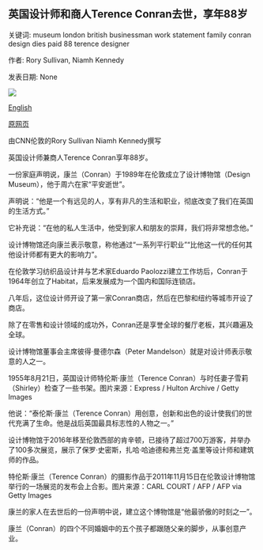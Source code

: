 ## 英国设计师和商人Terence Conran去世，享年88岁

关键词: museum london british businessman work statement family conran design dies paid 88 terence designer

作者: Rory Sullivan, Niamh Kennedy

发表日期: None

![](https://cdn.cnn.com/cnnnext/dam/assets/200912081350-terence-conran-super-tease.jpg)

[English](Terence%20Conran%2C%20British%20designer%20and%20businessman%2C%20dies%20at%2088.md)

[原网页](https://edition.cnn.com/style/article/terence-conran-death-british-designer-gbr-scli-intl/index.html)

由CNN伦敦的Rory Sullivan Niamh Kennedy撰写

英国设计师兼商人Terence Conran享年88岁。

一份家庭声明说，康兰（Conran）于1989年在伦敦成立了设计博物馆（Design Museum），他于周六在家“平安逝世”。

声明说：“他是一个有远见的人，享有非凡的生活和职业，彻底改变了我们在英国的生活方式。”

它补充说：“在他的私人生活中，他受到家人和朋友的崇拜，我们将非常想念他。”

设计博物馆还向康兰表示敬意，称他通过“一系列平行职业”“比他这一代的任何其他设计师都有更大的影响力”。

在伦敦学习纺织品设计并与艺术家Eduardo Paolozzi建立工作坊后，Conran于1964年创立了Habitat，后来发展成为一个国内和国际连锁店。

八年后，这位设计师开设了第一家Conran商店，然后在巴黎和纽约等城市开设了商店。

除了在零售和设计领域的成功外，Conran还是享誉全球的餐厅老板，其兴趣遍及全球。

设计博物馆董事会主席彼得·曼德尔森（Peter Mandelson）就是对设计师表示敬意的人之一。

1955年8月21日，英国设计师特伦斯·康兰（Terence Conran）与时任妻子雪莉（Shirley）检查了一些书架。图片来源：Express / Hulton Archive / Getty Images

他说：“泰伦斯·康兰（Terence Conran）用创意，创新和出色的设计使我们的世代充满了生命。他是战后英国最具标志性的人物之一。”

设计博物馆于2016年移至伦敦西部的肯辛顿，已接待了超过700万游客，并举办了100多次展览，展示了保罗·史密斯，扎哈·哈迪德和弗兰克·盖里等设计师和建筑师的作品。

特伦斯·康兰（Terence Conran）的摄影作品于2011年11月15日在伦敦设计博物馆举行的一场展览的发布会上合影。图片来源：CARL COURT / AFP / AFP via Getty Images

康兰的家人在去世后的一份声明中说，建立这个博物馆是“他最骄傲的时刻之一”。

康兰（Conran）的四个不同婚姻中的五个孩子都跟随父亲的脚步，从事创意产业。